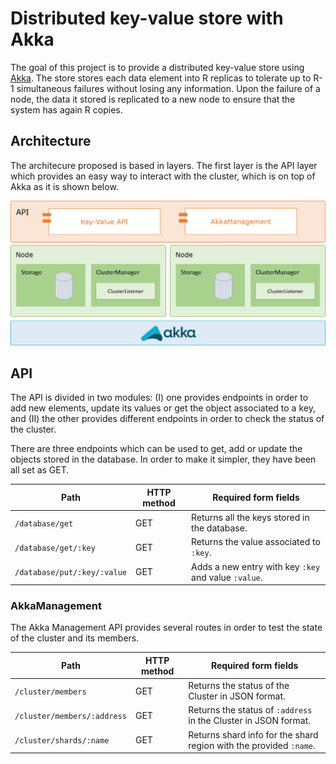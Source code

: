 # Distributed key-value store with Akka

The goal of this project is to provide a distributed key-value store using [Akka](https://akka.io/). The store stores each data element into R replicas to tolerate up to R-1 simultaneous failures without losing any information. Upon the failure of a node, the data it stored is replicated to a new node to ensure that the system has again R copies.

## Architecture

The architecure proposed is based in layers. The first layer is the API layer which provides an easy way to interact with the cluster, which is on top of Akka as it is shown below.

![Akka architecture](docs/arch.png)

## API

The API is divided in two modules: (I) one provides endpoints in order to add new elements, update its values or get the object associated to a key, and (II) the other provides different endpoints in order to check the status of the cluster.

There are three endpoints which can be used to get, add or update the objects stored in the database. In order to make it simpler, they have been all set as GET.

| Path | HTTP method | Required form fields |
| ---- | ----------- | -------------------- |
| `/database/get` | GET | Returns all the keys stored in the database. |
| `/database/get/:key` | GET | Returns the value associated to `:key`. |
| `/database/put/:key/:value` | GET | Adds a new entry with key `:key` and value `:value`. |

### AkkaManagement

The Akka Management API provides several routes in order to test the state of the cluster and its members.

| Path | HTTP method | Required form fields |
| ---- | ----------- | -------------------- |
| `/cluster/members` | GET | Returns the status of the Cluster in JSON format. |
| `/cluster/members/:address` | GET | Returns the status of `:address` in the Cluster in JSON format. |
| `/cluster/shards/:name` | GET | Returns shard info for the shard region with the provided `:name`. |

